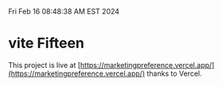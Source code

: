 Fri Feb 16 08:48:38 AM EST 2024

# vite Fifteen


This project is live at [https://marketingpreference.vercel.app/](https://marketingpreference.vercel.app/) thanks to Vercel.

```bash
